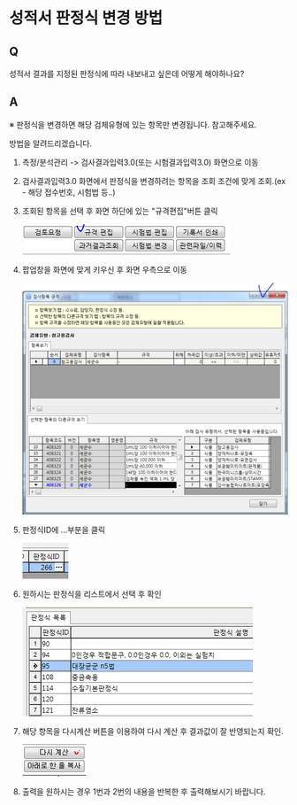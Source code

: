 # 성적서 판정식 변경 방법

## Q

성적서 결과를 지정된 판정식에 따라 내보내고 싶은데 어떻게 해야하나요?

## A

※ 판정식을 변경하면 해당 검체유형에 있는 항목만 변경됩니다. 참고해주세요.

방법을 알려드리겠습니다.

1. 측정/분석관리 -&gt; 검사결과입력3.0\(또는 시험결과입력3.0\) 화면으로 이동  
2. 검사결과입력3.0 화면에서 판정식을 변경하려는 항목을 조회 조건에 맞게 조회.\(ex - 해당 접수번호, 시험법 등..\)  
3. 조회된 항목을 선택 후 화면 하단에 있는 "규격편집"버튼 클릭  

   ![](../.gitbook/assets/01-_%20%283%29.png)

4. 팝업창을 화면에 맞게 키우신 후 화면 우측으로 이동  

   ![](../.gitbook/assets/02-_-_.png)

5. 판정식ID에 ...부분을 클릭  

   ![](../.gitbook/assets/03-id.png)

6. 원하시는 판정식을 리스트에서 선택 후 확인  

   ![](../.gitbook/assets/04%20%2811%29.png)

7. 해당 항목을 다시계산 버튼을 이용하여 다시 계산 후 결과값이 잘 반영되는지 확인.  

   ![](../.gitbook/assets/05%20%282%29.png)

8. 출력을 원하시는 경우 1번과 2번의 내용을 반복한 후 출력해보시기 바랍니다.  

